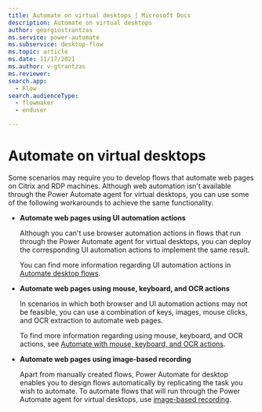 ```yaml
---
title: Automate on virtual desktops | Microsoft Docs
description: Automate on virtual desktops
author: georgiostrantzas
ms.service: power-automate
ms.subservice: desktop-flow
ms.topic: article
ms.date: 11/17/2021
ms.author: v-gtrantzas
ms.reviewer:
search.app: 
  - Flow
search.audienceType: 
  - flowmaker
  - enduser

---
```


# Automate on virtual desktops

Some scenarios may require you to develop flows that automate web pages on Citrix and RDP machines. Although web automation isn't available through the Power Automate agent for virtual desktops, you can use some of the following workarounds to achieve the same functionality.

- **Automate web pages using UI automation actions**

  Although you can't use browser automation actions in flows that run through the Power Automate agent for virtual desktops, you can deploy the corresponding UI automation actions to implement the same result. 

  You can find more information regarding UI automation actions in [Automate desktop flows](desktop-automation.md).

- **Automate web pages using mouse, keyboard, and OCR actions**

  In scenarios in which both browser and UI automation actions may not be feasible, you can use a combination of keys, images, mouse clicks, and OCR extraction to automate web pages. 

  To find more information regarding using mouse, keyboard, and OCR actions, see [Automate with mouse, keyboard, and OCR actions](how-to/automate-using-mouse-keyboard-ocr.md).

- **Automate web pages using image-based recording**

  Apart from manually created flows, Power Automate for desktop enables you to design flows automatically by replicating the task you wish to automate. To automate flows that will run through the Power Automate agent for virtual desktops, use [image-based recording](recording-flow.md#image-based-recording). 
